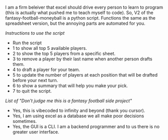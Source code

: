 I am a firm beleiver that excel should drive every person to learn to program (this is actually what pushed me to teach myself to code). So, V2 of the fantasy-football-moneyball is a python script. Functions the same as the spreadsheet version, but the annoying parts are automated for you. 

*Instructions to use the script*
- Run the script
- 1 to show all top 5 available players.
- 2 to show the top 5 players from a specific sheet.
- 3 to remove a player by their last name when another person drafts them.
- 4 to draft a player for your team.
- 5 to update the number of players at each position that will be drafted before your next turn.
- 6 to show a summary that will help you make your pick.
- 7 to quit the script.

*List of "Don't judge me this is a fantasy football side project"*
- Yes, this is vibecoded to infinity and beyond (thank you cursor).
- Yes, I am using excel as a database we all make poor decisions sometimes.
- Yes, the GUI is a CLI. I am a backend programmer and to us there is no greater user interface.
